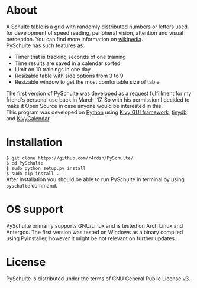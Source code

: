 # About
A Schulte table is a grid with randomly distributed numbers or letters used for development of speed reading, peripheral vision, attention and visual perception. You can find more information on [wikipedia](https://en.wikipedia.org/wiki/Schulte_table).  
PySchulte has such features as:  
* Timer that is tracking seconds of one training
* Time results are saved in a calendar sorted
* Limit on 10 trainings in one day
* Resizable table with side options from 3 to 9
* Resizable window to get the most comfortable size of table

The first version of PySchulte was developed as a request fulfillment for my friend's personal use back in March '17. So with his permission I decided to make it Open Source in case anyone would be interested in this.  
This program was developed on [Python](https://python.org/) using [Kivy GUI framework](https://github.com/kivy/kivy), [tinydb](https://github.com/msiemens/tinydb) and [KivyCalendar](https://bitbucket.org/xxblx/kivycalendar/).


# Installation
```$ git clone https://github.com/r4rdsn/PySchulte/```  
```$ cd PySchulte```   
```$ sudo python setup.py install```  
```$ sudo pip install .```  
After installation you should be able to run PySchulte in terminal by using ```pyschulte``` command. 


# OS support
PySchulte primarily supports GNU/Linux and is tested on Arch Linux and Antergos. The first version was tested on Windows as a binary compiled using PyInstaller, however it might be not relevant on further updates.


# License
PySchulte is distributed under the terms of GNU General Public License v3.